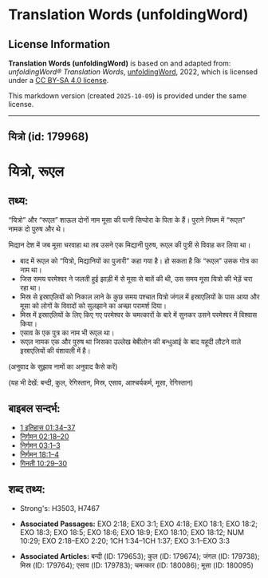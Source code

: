 # Translation Words (unfoldingWord)

## License Information

**Translation Words (unfoldingWord)** is based on and adapted from: _unfoldingWord® Translation Words_, [unfoldingWord](https://unfoldingword.org/utw), 2022, which is licensed under a [CC BY-SA 4.0 license](https://creativecommons.org/licenses/by-sa/4.0/legalcode.en).

This markdown version (created `2025-10-09`) is provided under the same license.



--------------------------------

## यित्रो (id: 179968)

यित्रो, रूएल
============

तथ्य:
-----

“यित्रो” और “रूएल” शाऊल दोनों नाम मूसा की पत्नी सिप्पोरा के पिता के हैं। पुराने नियम में “रूएल” नामक दो पुरुष और थे।

मिद्यान देश में जब मूसा चरवाहा था तब उसने एक मिद्यानी पुरुष, रूएल की पुत्री से विवाह कर लिया था।

* बाद में रूएल को “यित्रो, मिद्यानियों का पुजारी” कहा गया है। हो सकता है कि “रूएल” उसक गोत्र का नाम था।
* जिस समय परमेश्वर ने जलती हुई झाड़ी में से मूसा से बातें की थी, उस समय मूसा यित्रो की भेड़ें चरा रहा था।
* मिस्र से इस्राएलियों को निकाल लाने के कुछ समय पश्चात यित्रो जंगल में इस्राएलियों के पास आया और मूसा को लोगों के विवादों को सुलझाने का अच्छा परामर्श दिया।
* मिस्र में इस्राएलियों के लिए किए गए परमेश्वर के चमत्कारों के बारे में सुनकर उसने परमेश्वर में विश्वास किया।
* एसाव के एक पुत्र का नाम भी रूएल था।
* रूएल नामक एक और पुरुष था जिसका उल्लेख बेबीलोन की बन्धुआई के बाद यहूदी लौटने वाले इस्राएलियों की वंशावली में है।

(अनुवाद के सुझाव नामों का अनुवाद कैसे करें)

(यह भी देखें: बन्दी, कुल, रेगिस्तान, मिस्र, एसाव, आश्चर्यकर्म, मूसा, रेगिस्तान)

बाइबल सन्दर्भ:
--------------

* [1 इतिहास 01:34–37](https://ref.ly/1Chr0:0)
* [निर्गमन 02:18–20](https://ref.ly/Exod2:18-Exod2:20)
* [निर्गमन 03:1–3](https://ref.ly/Exod3:1-Exod3:3)
* [निर्गमन 18:1–4](https://ref.ly/Exod18:1-Exod18:4)
* [गिनती 10:29–30](https://ref.ly/Num10:29-Num10:30)

शब्द तथ्य:
----------

* Strong's: H3503, H7467

* **Associated Passages:** EXO 2:18; EXO 3:1; EXO 4:18; EXO 18:1; EXO 18:2; EXO 18:3; EXO 18:5; EXO 18:6; EXO 18:9; EXO 18:10; EXO 18:12; NUM 10:29; EXO 2:18–EXO 2:20; 1CH 1:34–1CH 1:37; EXO 3:1–EXO 3:3
* **Associated Articles:** बन्दी (ID: 179653); कुल (ID: 179674); जंगल (ID: 179738); मिस्र (ID: 179764); एसाव (ID: 179783); चमत्कार (ID: 180086); मूसा (ID: 180095)

